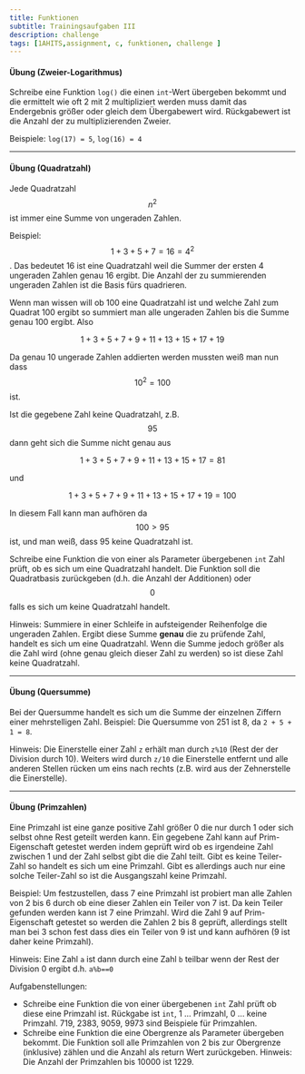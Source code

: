 ```yaml
---
title: Funktionen
subtitle: Trainingsaufgaben III
description: challenge
tags: [1AHITS,assignment, c, funktionen, challenge ]
---
```


<script src="https://cdn.mathjax.org/mathjax/latest/MathJax.js?config=TeX-AMS-MML_HTMLorMML" type="text/javascript"></script>

#### Übung (Zweier-Logarithmus)

Schreibe eine Funktion `log()` die einen `int`-Wert übergeben bekommt und die ermittelt wie oft 2 mit 2 multipliziert werden muss damit das Endergebnis größer oder gleich dem Übergabewert wird.  Rückgabewert ist die Anzahl der zu multiplizierenden Zweier.

Beispiele: `log(17) = 5`, `log(16) = 4`



---

#### Übung (Quadratzahl)

Jede Quadratzahl $$n^2$$ ist immer eine Summe von ungeraden Zahlen.

 Beispiel: $$1+3+5+7=16=4^2$$. Das bedeutet 16 ist eine Quadratzahl weil die Summer der ersten 4 ungeraden Zahlen genau 16 ergibt. Die Anzahl der zu summierenden ungeraden Zahlen ist die Basis fürs quadrieren.

Wenn man wissen will ob 100 eine Quadratzahl ist und welche Zahl zum Quadrat 100 ergibt so summiert man alle ungeraden Zahlen bis die Summe genau 100 ergibt. Also 

$$1+3+5+7+9+11+13+15+17+19$$

Da genau 10 ungerade Zahlen addierten werden mussten weiß man nun dass $$10^2=100$$ ist.

Ist die gegebene Zahl keine Quadratzahl, z.B. $$95$$ dann geht sich die Summe nicht genau aus

$$1+3+5+7+9+11+13+15+17=81$$

und

$$1+3+5+7+9+11+13+15+17+19=100$$

In diesem Fall kann man aufhören da $$100>95$$ ist, und man weiß, dass 95 keine Quadratzahl ist.

Schreibe eine Funktion die von einer als Parameter übergebenen `int` Zahl prüft, ob es sich um eine Quadratzahl handelt. Die Funktion soll die Quadratbasis zurückgeben (d.h. die Anzahl der Additionen) oder $$0$$ falls es sich um keine Quadratzahl handelt.

Hinweis: Summiere in einer Schleife in aufsteigender Reihenfolge die ungeraden Zahlen. Ergibt diese Summe **genau** die zu prüfende Zahl, handelt es sich um eine Quadratzahl. Wenn die Summe jedoch größer als die Zahl wird (ohne genau gleich dieser Zahl zu werden) so ist diese Zahl keine Quadratzahl. 



---

#### Übung (Quersumme)

Bei der Quersumme handelt es sich um die Summe der einzelnen Ziffern einer mehrstelligen Zahl. Beispiel: Die Quersumme von 251 ist 8, da `2 + 5 + 1 = 8`.

Hinweis: Die Einerstelle einer Zahl `z` erhält man durch `z%10` (Rest der der Division durch 10). Weiters wird durch `z/10` die Einerstelle entfernt und alle anderen Stellen rücken um eins nach rechts (z.B. wird aus der Zehnerstelle die Einerstelle).



---

#### Übung (Primzahlen)

Eine Primzahl ist eine ganze positive Zahl größer 0 die nur durch 1 oder sich selbst ohne Rest geteilt werden kann. Ein gegebene Zahl kann auf Prim-Eigenschaft getestet werden indem geprüft wird ob es irgendeine Zahl zwischen 1 und der Zahl selbst gibt die die Zahl teilt.  Gibt es keine Teiler-Zahl so handelt es sich um eine Primzahl. Gibt es allerdings auch nur eine solche Teiler-Zahl so ist die Ausgangszahl keine Primzahl. 

Beispiel: Um festzustellen, dass 7 eine Primzahl ist probiert man alle Zahlen von 2 bis 6 durch ob eine dieser Zahlen ein Teiler von 7 ist. Da kein Teiler gefunden werden kann ist 7 eine Primzahl. Wird die Zahl 9 auf Prim-Eigenschaft getestet so werden die Zahlen 2 bis 8 geprüft, allerdings stellt man bei 3 schon fest dass dies ein Teiler von 9 ist und kann aufhören (9 ist daher keine Primzahl).

Hinweis: Eine Zahl `a` ist dann durch eine Zahl `b` teilbar wenn der Rest der Division 0 ergibt d.h. `a%b==0`

Aufgabenstellungen:

- Schreibe eine Funktion die von einer übergebenen `int` Zahl prüft ob diese eine Primzahl ist. Rückgabe ist `int`, 1 ... Primzahl, 0 ... keine Primzahl. 719, 2383, 9059, 9973 sind Beispiele für Primzahlen.
- Schreibe eine Funktion die eine Obergrenze als Parameter übergeben bekommt.
  Die Funktion soll alle Primzahlen von 2 bis zur Obergrenze (inklusive) zählen und die Anzahl als return Wert zurückgeben. Hinweis: Die Anzahl der Primzahlen bis 10000 ist 1229.